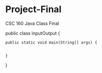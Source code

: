 # Project-Final
CSC 160 Java Class Final
	
public class inputOutput {

	public static void main(String[] args) {
		

	}

}
